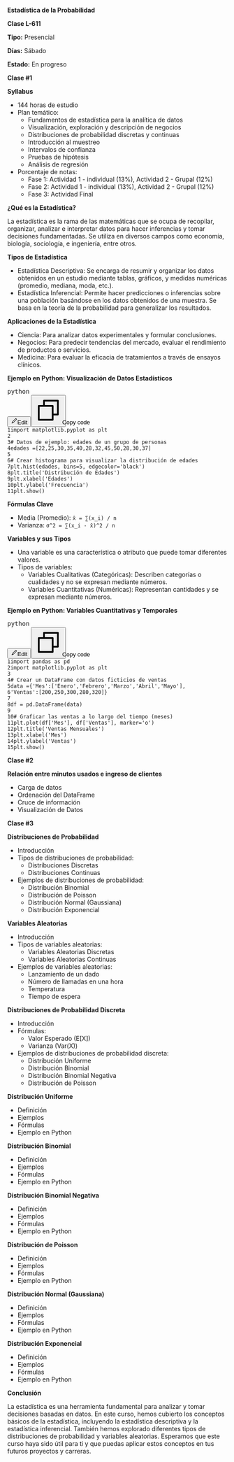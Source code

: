 **Estadística de la Probabilidad**

**Clase L-611**

**Tipo:** Presencial

**Días:** Sábado

**Estado:** En progreso

**Clase #1**

**Syllabus**

* 144 horas de estudio
* Plan temático:
  * Fundamentos de estadística para la analítica de datos
  * Visualización, exploración y descripción de negocios
  * Distribuciones de probabilidad discretas y continuas
  * Introducción al muestreo
  * Intervalos de confianza
  * Pruebas de hipótesis
  * Análisis de regresión
* Porcentaje de notas:
  * Fase 1: Actividad 1 - individual (13%), Actividad 2 - Grupal (12%)
  * Fase 2: Actividad 1 - individual (13%), Actividad 2 - Grupal (12%)
  * Fase 3: Actividad Final

**¿Qué es la Estadística?**

La estadística es la rama de las matemáticas que se ocupa de recopilar, organizar, analizar e interpretar datos para hacer inferencias y tomar decisiones fundamentadas. Se utiliza en diversos campos como economía, biología, sociología, e ingeniería, entre otros.

**Tipos de Estadística**

* Estadística Descriptiva: Se encarga de resumir y organizar los datos obtenidos en un estudio mediante tablas, gráficos, y medidas numéricas (promedio, mediana, moda, etc.).
* Estadística Inferencial: Permite hacer predicciones o inferencias sobre una población basándose en los datos obtenidos de una muestra. Se basa en la teoría de la probabilidad para generalizar los resultados.

**Aplicaciones de la Estadística**

* Ciencia: Para analizar datos experimentales y formular conclusiones.
* Negocios: Para predecir tendencias del mercado, evaluar el rendimiento de productos o servicios.
* Medicina: Para evaluar la eficacia de tratamientos a través de ensayos clínicos.

**Ejemplo en Python: Visualización de Datos Estadísticos**

<pre><div class="relative w-full font-sans codeblock bg-zinc-950"><div class="flex items-center justify-between w-full px-6 py-2 pr-4 bg-zinc-800 text-zinc-100"><span class="text-xs lowercase">python</span><div class="flex items-center space-x-1"><button class="inline-flex items-center justify-center rounded-md text-sm font-medium ring-offset-background transition-colors focus-visible:outline-none disabled:pointer-events-none disabled:opacity-50 shadow-none hover:text-accent-foreground h-8 w-8 p-0 hover:bg-zinc-800 focus-visible:ring-1 focus-visible:ring-slate-700 focus-visible:ring-offset-0"><svg class="h-4 w-4" width="15" height="15" viewBox="0 0 15 15" fill="none" xmlns="http://www.w3.org/2000/svg"><path d="M11.8536 1.14645C11.6583 0.951184 11.3417 0.951184 11.1465 1.14645L3.71455 8.57836C3.62459 8.66832 3.55263 8.77461 3.50251 8.89155L2.04044 12.303C1.9599 12.491 2.00189 12.709 2.14646 12.8536C2.29103 12.9981 2.50905 13.0401 2.69697 12.9596L6.10847 11.4975C6.2254 11.4474 6.3317 11.3754 6.42166 11.2855L13.8536 3.85355C14.0488 3.65829 14.0488 3.34171 13.8536 3.14645L11.8536 1.14645ZM4.42166 9.28547L11.5 2.20711L12.7929 3.5L5.71455 10.5784L4.21924 11.2192L3.78081 10.7808L4.42166 9.28547Z" fill="currentColor" fill-rule="evenodd" clip-rule="evenodd"></path></svg><span class="sr-only">Edit</span></button><button class="inline-flex items-center justify-center rounded-md font-medium ring-offset-background transition-colors focus-visible:outline-none disabled:pointer-events-none disabled:opacity-50 shadow-none hover:text-accent-foreground h-8 w-8 p-0 text-xs hover:bg-zinc-800 focus-visible:ring-1 focus-visible:ring-slate-700 focus-visible:ring-offset-0"><svg xmlns="http://www.w3.org/2000/svg" viewBox="0 0 256 256" fill="currentColor" class="h-4 w-4"><path d="M216 32H88a8 8 0 0 0-8 8v40H40a8 8 0 0 0-8 8v128a8 8 0 0 0 8 8h128a8 8 0 0 0 8-8v-40h40a8 8 0 0 0 8-8V40a8 8 0 0 0-8-8Zm-56 176H48V96h112Zm48-48h-32V88a8 8 0 0 0-8-8H96V48h112Z"></path></svg><span class="sr-only">Copy code</span></button></div></div><div><code><span class="linenumber react-syntax-highlighter-line-number">1</span><span class="token">import</span><span> matplotlib</span><span class="token">.</span><span>pyplot </span><span class="token">as</span><span> plt
</span><span class="linenumber react-syntax-highlighter-line-number">2</span>
<span class="linenumber react-syntax-highlighter-line-number">3</span><span></span><span class="token"># Datos de ejemplo: edades de un grupo de personas</span><span>
</span><span class="linenumber react-syntax-highlighter-line-number">4</span><span>edades </span><span class="token">=</span><span></span><span class="token">[</span><span class="token">22</span><span class="token">,</span><span></span><span class="token">25</span><span class="token">,</span><span></span><span class="token">30</span><span class="token">,</span><span></span><span class="token">35</span><span class="token">,</span><span></span><span class="token">40</span><span class="token">,</span><span></span><span class="token">28</span><span class="token">,</span><span></span><span class="token">32</span><span class="token">,</span><span></span><span class="token">45</span><span class="token">,</span><span></span><span class="token">50</span><span class="token">,</span><span></span><span class="token">28</span><span class="token">,</span><span></span><span class="token">30</span><span class="token">,</span><span></span><span class="token">37</span><span class="token">]</span><span>
</span><span class="linenumber react-syntax-highlighter-line-number">5</span>
<span class="linenumber react-syntax-highlighter-line-number">6</span><span></span><span class="token"># Crear histograma para visualizar la distribución de edades</span><span>
</span><span class="linenumber react-syntax-highlighter-line-number">7</span><span>plt</span><span class="token">.</span><span>hist</span><span class="token">(</span><span>edades</span><span class="token">,</span><span> bins</span><span class="token">=</span><span class="token">5</span><span class="token">,</span><span> edgecolor</span><span class="token">=</span><span class="token">'black'</span><span class="token">)</span><span>
</span><span class="linenumber react-syntax-highlighter-line-number">8</span><span>plt</span><span class="token">.</span><span>title</span><span class="token">(</span><span class="token">'Distribución de Edades'</span><span class="token">)</span><span>
</span><span class="linenumber react-syntax-highlighter-line-number">9</span><span>plt</span><span class="token">.</span><span>xlabel</span><span class="token">(</span><span class="token">'Edades'</span><span class="token">)</span><span>
</span><span class="linenumber react-syntax-highlighter-line-number">10</span><span>plt</span><span class="token">.</span><span>ylabel</span><span class="token">(</span><span class="token">'Frecuencia'</span><span class="token">)</span><span>
</span><span class="linenumber react-syntax-highlighter-line-number">11</span><span>plt</span><span class="token">.</span><span>show</span><span class="token">(</span><span class="token">)</span></code></div></div></pre>

**Fórmulas Clave**

* Media (Promedio): `x̄ = ∑(x_i) / n`
* Varianza: `σ^2 = ∑(x_i - x̄)^2 / n`

**Variables y sus Tipos**

* Una variable es una característica o atributo que puede tomar diferentes valores.
* Tipos de variables:
  * Variables Cualitativas (Categóricas): Describen categorías o cualidades y no se expresan mediante números.
  * Variables Cuantitativas (Numéricas): Representan cantidades y se expresan mediante números.

**Ejemplo en Python: Variables Cuantitativas y Temporales**

<pre><div class="relative w-full font-sans codeblock bg-zinc-950"><div class="flex items-center justify-between w-full px-6 py-2 pr-4 bg-zinc-800 text-zinc-100"><span class="text-xs lowercase">python</span><div class="flex items-center space-x-1"><button class="inline-flex items-center justify-center rounded-md text-sm font-medium ring-offset-background transition-colors focus-visible:outline-none disabled:pointer-events-none disabled:opacity-50 shadow-none hover:text-accent-foreground h-8 w-8 p-0 hover:bg-zinc-800 focus-visible:ring-1 focus-visible:ring-slate-700 focus-visible:ring-offset-0"><svg class="h-4 w-4" width="15" height="15" viewBox="0 0 15 15" fill="none" xmlns="http://www.w3.org/2000/svg"><path d="M11.8536 1.14645C11.6583 0.951184 11.3417 0.951184 11.1465 1.14645L3.71455 8.57836C3.62459 8.66832 3.55263 8.77461 3.50251 8.89155L2.04044 12.303C1.9599 12.491 2.00189 12.709 2.14646 12.8536C2.29103 12.9981 2.50905 13.0401 2.69697 12.9596L6.10847 11.4975C6.2254 11.4474 6.3317 11.3754 6.42166 11.2855L13.8536 3.85355C14.0488 3.65829 14.0488 3.34171 13.8536 3.14645L11.8536 1.14645ZM4.42166 9.28547L11.5 2.20711L12.7929 3.5L5.71455 10.5784L4.21924 11.2192L3.78081 10.7808L4.42166 9.28547Z" fill="currentColor" fill-rule="evenodd" clip-rule="evenodd"></path></svg><span class="sr-only">Edit</span></button><button class="inline-flex items-center justify-center rounded-md font-medium ring-offset-background transition-colors focus-visible:outline-none disabled:pointer-events-none disabled:opacity-50 shadow-none hover:text-accent-foreground h-8 w-8 p-0 text-xs hover:bg-zinc-800 focus-visible:ring-1 focus-visible:ring-slate-700 focus-visible:ring-offset-0"><svg xmlns="http://www.w3.org/2000/svg" viewBox="0 0 256 256" fill="currentColor" class="h-4 w-4"><path d="M216 32H88a8 8 0 0 0-8 8v40H40a8 8 0 0 0-8 8v128a8 8 0 0 0 8 8h128a8 8 0 0 0 8-8v-40h40a8 8 0 0 0 8-8V40a8 8 0 0 0-8-8Zm-56 176H48V96h112Zm48-48h-32V88a8 8 0 0 0-8-8H96V48h112Z"></path></svg><span class="sr-only">Copy code</span></button></div></div><div><code><span class="linenumber react-syntax-highlighter-line-number">1</span><span class="token">import</span><span> pandas </span><span class="token">as</span><span> pd
</span><span class="linenumber react-syntax-highlighter-line-number">2</span><span></span><span class="token">import</span><span> matplotlib</span><span class="token">.</span><span>pyplot </span><span class="token">as</span><span> plt
</span><span class="linenumber react-syntax-highlighter-line-number">3</span>
<span class="linenumber react-syntax-highlighter-line-number">4</span><span></span><span class="token"># Crear un DataFrame con datos ficticios de ventas</span><span>
</span><span class="linenumber react-syntax-highlighter-line-number">5</span><span>data </span><span class="token">=</span><span></span><span class="token">{</span><span class="token">'Mes'</span><span class="token">:</span><span></span><span class="token">[</span><span class="token">'Enero'</span><span class="token">,</span><span></span><span class="token">'Febrero'</span><span class="token">,</span><span></span><span class="token">'Marzo'</span><span class="token">,</span><span></span><span class="token">'Abril'</span><span class="token">,</span><span></span><span class="token">'Mayo'</span><span class="token">]</span><span class="token">,</span><span>
</span><span class="linenumber react-syntax-highlighter-line-number">6</span><span></span><span class="token">'Ventas'</span><span class="token">:</span><span></span><span class="token">[</span><span class="token">200</span><span class="token">,</span><span></span><span class="token">250</span><span class="token">,</span><span></span><span class="token">300</span><span class="token">,</span><span></span><span class="token">280</span><span class="token">,</span><span></span><span class="token">320</span><span class="token">]</span><span class="token">}</span><span>
</span><span class="linenumber react-syntax-highlighter-line-number">7</span>
<span class="linenumber react-syntax-highlighter-line-number">8</span><span>df </span><span class="token">=</span><span> pd</span><span class="token">.</span><span>DataFrame</span><span class="token">(</span><span>data</span><span class="token">)</span><span>
</span><span class="linenumber react-syntax-highlighter-line-number">9</span>
<span class="linenumber react-syntax-highlighter-line-number">10</span><span></span><span class="token"># Graficar las ventas a lo largo del tiempo (meses)</span><span>
</span><span class="linenumber react-syntax-highlighter-line-number">11</span><span>plt</span><span class="token">.</span><span>plot</span><span class="token">(</span><span>df</span><span class="token">[</span><span class="token">'Mes'</span><span class="token">]</span><span class="token">,</span><span> df</span><span class="token">[</span><span class="token">'Ventas'</span><span class="token">]</span><span class="token">,</span><span> marker</span><span class="token">=</span><span class="token">'o'</span><span class="token">)</span><span>
</span><span class="linenumber react-syntax-highlighter-line-number">12</span><span>plt</span><span class="token">.</span><span>title</span><span class="token">(</span><span class="token">'Ventas Mensuales'</span><span class="token">)</span><span>
</span><span class="linenumber react-syntax-highlighter-line-number">13</span><span>plt</span><span class="token">.</span><span>xlabel</span><span class="token">(</span><span class="token">'Mes'</span><span class="token">)</span><span>
</span><span class="linenumber react-syntax-highlighter-line-number">14</span><span>plt</span><span class="token">.</span><span>ylabel</span><span class="token">(</span><span class="token">'Ventas'</span><span class="token">)</span><span>
</span><span class="linenumber react-syntax-highlighter-line-number">15</span><span>plt</span><span class="token">.</span><span>show</span><span class="token">(</span><span class="token">)</span></code></div></div></pre>

**Clase #2**

**Relación entre minutos usados e ingreso de clientes**

* Carga de datos
* Ordenación del DataFrame
* Cruce de información
* Visualización de Datos

**Clase #3**

**Distribuciones de Probabilidad**

* Introducción
* Tipos de distribuciones de probabilidad:
  * Distribuciones Discretas
  * Distribuciones Continuas
* Ejemplos de distribuciones de probabilidad:
  * Distribución Binomial
  * Distribución de Poisson
  * Distribución Normal (Gaussiana)
  * Distribución Exponencial

**Variables Aleatorias**

* Introducción
* Tipos de variables aleatorias:
  * Variables Aleatorias Discretas
  * Variables Aleatorias Continuas
* Ejemplos de variables aleatorias:
  * Lanzamiento de un dado
  * Número de llamadas en una hora
  * Temperatura
  * Tiempo de espera

**Distribuciones de Probabilidad Discreta**

* Introducción
* Fórmulas:
  * Valor Esperado (E[X])
  * Varianza (Var(X))
* Ejemplos de distribuciones de probabilidad discreta:
  * Distribución Uniforme
  * Distribución Binomial
  * Distribución Binomial Negativa
  * Distribución de Poisson

**Distribución Uniforme**

* Definición
* Ejemplos
* Fórmulas
* Ejemplo en Python

**Distribución Binomial**

* Definición
* Ejemplos
* Fórmulas
* Ejemplo en Python

**Distribución Binomial Negativa**

* Definición
* Ejemplos
* Fórmulas
* Ejemplo en Python

**Distribución de Poisson**

* Definición
* Ejemplos
* Fórmulas
* Ejemplo en Python

**Distribución Normal (Gaussiana)**

* Definición
* Ejemplos
* Fórmulas
* Ejemplo en Python

**Distribución Exponencial**

* Definición
* Ejemplos
* Fórmulas
* Ejemplo en Python

**Conclusión**

La estadística es una herramienta fundamental para analizar y tomar decisiones basadas en datos. En este curso, hemos cubierto los conceptos básicos de la estadística, incluyendo la estadística descriptiva y la estadística inferencial. También hemos explorado diferentes tipos de distribuciones de probabilidad y variables aleatorias. Esperamos que este curso haya sido útil para ti y que puedas aplicar estos conceptos en tus futuros proyectos y carreras.
